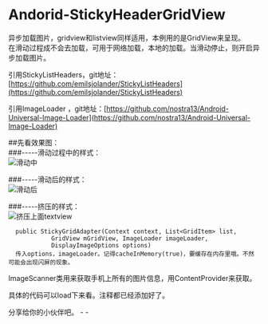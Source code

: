 Andorid-StickyHeaderGridView
============================
异步加载图片，gridview和listview同样适用，本例用的是GridView来呈现。  
  在滑动过程成不会去加载，可用于网络加载，本地的加载。当滑动停止，则开启异步加载图片。
  
  

引用StickyListHeaders，git地址： [https://github.com/emilsjolander/StickyListHeaders](https://github.com/emilsjolander/StickyListHeaders)  
  
  引用ImageLoader ，git地址：[https://github.com/nostra13/Android-Universal-Image-Loader](https://github.com/nostra13/Android-Universal-Image-Loader)  
  
  
    
      
        
##先看效果图：  
###-----滑动过程中的样式：  
![滑动中](http://1.valuesgithubimages.sinaapp.com/images/ss1.png)  
            
###-----滑动后的样式：  
![滑动后](http://1.valuesgithubimages.sinaapp.com/images/ss2.png)  
          
###-----挤压的样式：  
![挤压上面textview](http://1.valuesgithubimages.sinaapp.com/images/ss3.png)  
  
  
  
      public StickyGridAdapter(Context context, List<GridItem> list,
			    GridView mGridView, ImageLoader imageLoader,
		     	DisplayImageOptions options)   
      传入options，imageLoader。记得cacheInMemory(true)，要缓存在内存里哦。不然可能会出现闪屏的现象。
      
      
ImageScanner类用来获取手机上所有的图片信息，用ContentProvider来获取。  

具体的代码可以load下来看。注释都已经添加好了。  
  
  
分享给你的小伙伴吧。 - -   
